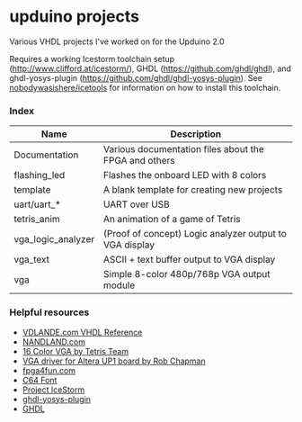# upduino projects

Various VHDL projects I've worked on for the Upduino 2.0

Requires a working Icestorm toolchain setup (http://www.clifford.at/icestorm/), GHDL (https://github.com/ghdl/ghdl), and ghdl-yosys-plugin (https://github.com/ghdl/ghdl-yosys-plugin). See [nobodywasishere/icetools](https://github.com/nobodywasishere/icetools) for information on how to install this toolchain.

### Index

| Name               | Description                                                 |
|--------------------|-------------------------------------------------------------|
| Documentation      | Various documentation files about the FPGA and others       |
| flashing_led       | Flashes the onboard LED with 8 colors                       |
| template           | A blank template for creating new projects                  |
| uart/uart_*        | UART over USB                                               |
| tetris_anim        | An animation of a game of Tetris                            |
| vga_logic_analyzer | (Proof of concept) Logic analyzer output to VGA display     |
| vga_text           | ASCII + text buffer output to VGA display                   |
| vga                | Simple 8-color 480p/768p VGA output module                  |


### Helpful resources
- [VDLANDE.com VHDL Reference](https://www.ics.uci.edu/~jmoorkan/vhdlref/)
- [NANDLAND.com](https://www.nandland.com/)
- [16 Color VGA by Tetris Team](http://www.ece.ualberta.ca/~elliott/ee552/studentAppNotes/1999_w/16Colors/)
- [VGA driver for Altera UP1 board by Rob Chapman](http://www.ece.ualberta.ca/~elliott/ee552/studentAppNotes/1998_w/Altera_UP1_Board_Map/vga.html)
- [fpga4fun.com](https://www.fpga4fun.com/)
- [C64 Font](https://www.dafont.com/commodore-64-pixelized.font)
- [Project IceStorm](http://www.clifford.at/icestorm/)
- [ghdl-yosys-plugin](https://github.com/ghdl/ghdl-yosys-plugin)
- [GHDL](https://github.com/ghdl/ghdl)
